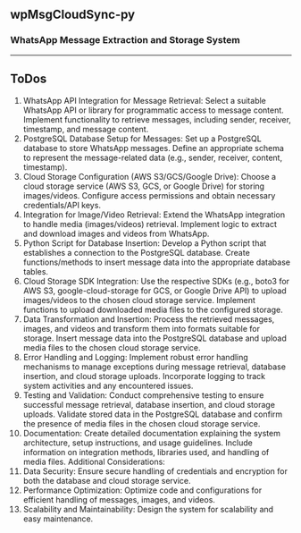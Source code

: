 ## wpMsgCloudSync-py
### WhatsApp Message Extraction and Storage System

***

## ToDos
1. WhatsApp API Integration for Message Retrieval:
Select a suitable WhatsApp API or library for programmatic access to message content.
Implement functionality to retrieve messages, including sender, receiver, timestamp, and message content.
2. PostgreSQL Database Setup for Messages:
Set up a PostgreSQL database to store WhatsApp messages.
Define an appropriate schema to represent the message-related data (e.g., sender, receiver, content, timestamp).
3. Cloud Storage Configuration (AWS S3/GCS/Google Drive):
Choose a cloud storage service (AWS S3, GCS, or Google Drive) for storing images/videos.
Configure access permissions and obtain necessary credentials/API keys.
4. Integration for Image/Video Retrieval:
Extend the WhatsApp integration to handle media (images/videos) retrieval.
Implement logic to extract and download images and videos from WhatsApp.
5. Python Script for Database Insertion:
Develop a Python script that establishes a connection to the PostgreSQL database.
Create functions/methods to insert message data into the appropriate database tables.
6. Cloud Storage SDK Integration:
Use the respective SDKs (e.g., boto3 for AWS S3, google-cloud-storage for GCS, or Google Drive API) to upload images/videos to the chosen cloud storage service.
Implement functions to upload downloaded media files to the configured storage.
7. Data Transformation and Insertion:
Process the retrieved messages, images, and videos and transform them into formats suitable for storage.
Insert message data into the PostgreSQL database and upload media files to the chosen cloud storage service.
8. Error Handling and Logging:
Implement robust error handling mechanisms to manage exceptions during message retrieval, database insertion, and cloud storage uploads.
Incorporate logging to track system activities and any encountered issues.
9. Testing and Validation:
Conduct comprehensive testing to ensure successful message retrieval, database insertion, and cloud storage uploads.
Validate stored data in the PostgreSQL database and confirm the presence of media files in the chosen cloud storage service.
10. Documentation:
Create detailed documentation explaining the system architecture, setup instructions, and usage guidelines.
Include information on integration methods, libraries used, and handling of media files.
Additional Considerations:
11. Data Security:
Ensure secure handling of credentials and encryption for both the database and cloud storage service.
12. Performance Optimization:
Optimize code and configurations for efficient handling of messages, images, and videos.
13. Scalability and Maintainability:
Design the system for scalability and easy maintenance.